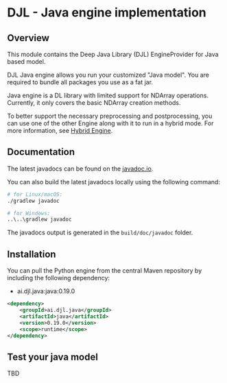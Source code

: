 # DJL - Java engine implementation

## Overview
This module contains the Deep Java Library (DJL) EngineProvider for Java based model.

DJL Java engine allows you run your customized "Java model". You are required to bundle all packages you use as a fat jar.

Java engine is a DL library with limited support for NDArray operations.
Currently, it only covers the basic NDArray creation methods. 

To better support the necessary preprocessing and postprocessing,
you can use one of the other Engine along with it to run in a hybrid mode.
For more information, see [Hybrid Engine](https://docs.djl.ai/docs/hybrid_engine.html).

## Documentation

The latest javadocs can be found on the [javadoc.io](https://javadoc.io/doc/ai.djl.java/java/latest/index.html).

You can also build the latest javadocs locally using the following command:

```sh
# for Linux/macOS:
./gradlew javadoc

# for Windows:
..\..\gradlew javadoc
```
The javadocs output is generated in the `build/doc/javadoc` folder.

## Installation
You can pull the Python engine from the central Maven repository by including the following dependency:

- ai.djl.java:java:0.19.0

```xml
<dependency>
    <groupId>ai.djl.java</groupId>
    <artifactId>java</artifactId>
    <version>0.19.0</version>
    <scope>runtime</scope>
</dependency>
```

## Test your java model

TBD
